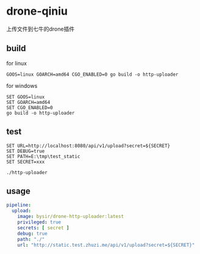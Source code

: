 # drone-qiniu
上传文件到七牛的drone插件

## build
for linux
```
GOOS=linux GOARCH=amd64 CGO_ENABLED=0 go build -o http-uploader
```

for windows
```
SET GOOS=linux 
SET GOARCH=amd64 
SET CGO_ENABLED=0 
go build -o http-uploader
```

## test

```
SET URL=http://localhost:8080/api/v1/upload?secret=${SECRET}
SET DEBUG=true
SET PATH=E:\tmp\test_static
SET SECRET=xxx

./http-uploader
```

## usage
```yaml
pipeline:
  upload:
    image: bysir/drone-http-uploader:latest
    privileged: true
    secrets: [ secret ]
    debug: true
    path: "./"
    url: "http://static.test.zhuzi.me/api/v1/upload?secret=${SECRET}"

```